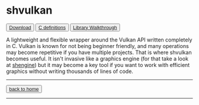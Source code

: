 # shvulkan

<button class="btn">[Download](https://github.com/MrSinho/shvulkan.git)</button>
<button class="btn">[C definitions](c-definitions)</button>
<button class="btn">[Library Walkthrough](library-walkthrough)</button>

A lightweight and flexible wrapper around the Vulkan API written completely in C. Vulkan is known for not being beginner friendly, and many operations may become repetitive if you have multiple projects. That is where shvulkan becomes useful. It isn't invasive like a graphics engine (for that take a look at [shengine](../shengine/index)) but it may become a key tool if you want to work with efficient graphics without writing thousands of lines of code.

---

<button class="btn">[back to home](../../index)</button>

---